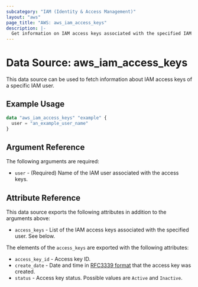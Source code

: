 ```yaml
---
subcategory: "IAM (Identity & Access Management)"
layout: "aws"
page_title: "AWS: aws_iam_access_keys"
description: |-
  Get information on IAM access keys associated with the specified IAM user.
---
```


# Data Source: aws_iam_access_keys

This data source can be used to fetch information about IAM access keys of a
specific IAM user.

## Example Usage

```terraform
data "aws_iam_access_keys" "example" {
  user = "an_example_user_name"
}
```

## Argument Reference

The following arguments are required:

* `user` - (Required) Name of the IAM user associated with the access keys.

## Attribute Reference

This data source exports the following attributes in addition to the arguments above:

* `access_keys` - List of the IAM access keys associated with the specified user. See below.

The elements of the `access_keys` are exported with the following attributes:

* `access_key_id` - Access key ID.
* `create_date` - Date and time in [RFC3339 format](https://tools.ietf.org/html/rfc3339#section-5.8) that the access key was created.
* `status` - Access key status. Possible values are `Active` and `Inactive`.
